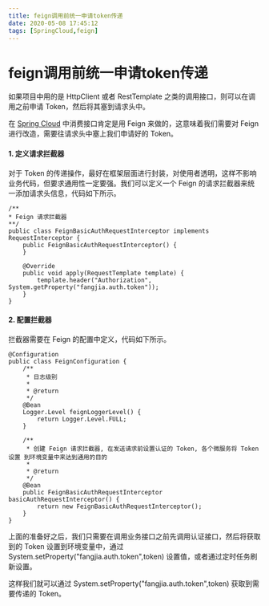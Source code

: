 ```yaml
---
title: feign调用前统一申请token传递
date: 2020-05-08 17:45:12
tags: [SpringCloud,feign]
---
```


# feign调用前统一申请token传递

如果项目中用的是 HttpClient 或者 RestTemplate 之类的调用接口，则可以在调用之前申请 Token，然后将其塞到请求头中。

在 [Spring Cloud](http://c.biancheng.net/spring_cloud/) 中消费接口肯定是用 Feign 来做的，这意味着我们需要对 Feign 进行改造，需要往请求头中塞上我们申请好的 Token。

#### 1. 定义请求拦截器

对于 Token 的传递操作，最好在框架层面进行封装，对使用者透明，这样不影响业务代码，但要求通用性一定要强。我们可以定义一个 Feign 的请求拦截器来统一添加请求头信息，代码如下所示。

```
/**
* Feign 请求拦截器
**/
public class FeignBasicAuthRequestInterceptor implements RequestInterceptor {
    public FeignBasicAuthRequestInterceptor() {
    }

    @Override
    public void apply(RequestTemplate template) {
        template.header("Authorization", System.getProperty("fangjia.auth.token"));
    }
}
```

<!--more-->

#### 2. 配置拦截器

拦截器需要在 Feign 的配置中定义，代码如下所示。

```
@Configuration
public class FeignConfiguration {
    /**
     * 日志级别
     *
     * @return
     */
    @Bean
    Logger.Level feignLoggerLevel() {
        return Logger.Level.FULL;
    }

    /**
     * 创建 Feign 请求拦截器, 在发送请求前设置认证的 Token, 各个微服务将 Token 设置 到环境变量中来达到通用的目的
     *
     * @return
     */
    @Bean
    public FeignBasicAuthRequestInterceptor basicAuthRequestInterceptor() {
        return new FeignBasicAuthRequestInterceptor();
    }
}
```

上面的准备好之后，我们只需要在调用业务接口之前先调用认证接口，然后将获取到的 Token 设置到环境变量中，通过 System.setProperty("fangjia.auth.token",token) 设置值，或者通过定时任务刷新设置。

这样我们就可以通过 System.setProperty("fangjia.auth.token",token) 获取到需要传递的 Token。
